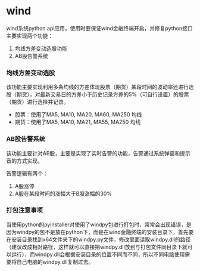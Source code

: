 # wind
wind系统python api应用，使用时要保证wind金融终端开启，并修复python接口  
主要实现两个功能：   
1. 均线方差变动选股功能
2. AB股告警系统

### 均线方差变动选股
该功能主要实现利用多条均线的方差体现股票（期货）某段时间的波动率还进行选股（期货），对最新交易日的方差小于历史记录方差的5%（可自行设置）的股票（期货）进行选择并记录。
* 股票：使用了MA5, MA10, MA20, MA60, MA250 均线
* 期货：使用了MA5, MA10, MA21, MA55, MA250 均线

### AB股告警系统
该功能主要针对AB股，主要是实现了实时告警的功能，告警通过系统弹窗和提示音的方式实现。

告警逻辑有两个：  
1. A股涨停
2. A股在某段时间的涨幅大于B股涨幅的30%

### 打包注意事项
当使用python的pyinstaller对使用了windpy包进行打包时，常常会出现错误，是因为windpy的包不是放在python下，而是在wind金融终端的安装目录下，首先要在安装目录找到x64文件夹下的windpy.py文件，修改里面读取windpy.dll的路径（建议改成相对路径，这样就可以直接把windpy.dll放到与打包文件同目录下就可以运行），而windpy.dll会根据安装目录的位置不同而不同，所以不同电脑使用需要将自己电脑的windpy.dll复制过去。

